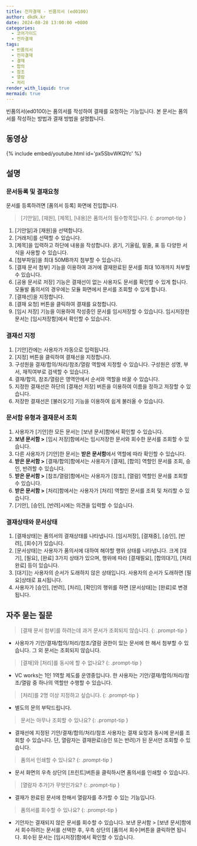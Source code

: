 ```yaml
---
title: 전자결재 - 빈품의서 (ed0100)
author: dkdk.kr
date: 2024-08-28 13:00:00 +0800
categories:
  - 코어가이드
  - 전자결재
tags:
  - 빈품의서
  - 전자결재
  - 결재
  - 합의
  - 참조
  - 열람
  - 처리
render_with_liquid: true
mermaid: true
---
```

빈품의서(ed0100)는 품의서를 작성하여 결재를 요청하는 기능입니다. 본 문서는 품의서를 작성하는 방법과 결재 방법을 설명합니다. 

## 동영상

{% include embed/youtube.html id='px5SbvWKQYc' %}

## 설명
### 문서등록 및 결재요청
문서를 등록하려면 [품의서 등록] 화면에 진입합니다.

> [기안일], [재원], [제목], [내용]은 품의서의 필수항목입니다.
{: .prompt-tip }

1. [기안일]과 [재원]을 선택합니다. 
2. [거래처]를 선택할 수 있습니다.
3. [제목]을 입력하고 하단에 내용을 작성합니다. 굵기, 기울림, 밑줄, 표 등 다양한 서식을 사용할 수 있습니다. 
4. [첨부파일]을 최대 50MB까지 첨부할 수 있습니다.
5. [결재 문서 첨부] 기능을 이용하여 과거에 결재완료된 문서를 최대 10개까지 처부할 수 있습니다. 
6. [공용 문서로 저장] 기능은 결재선이 없는 사용자도 문서를 확인할 수 있게 합니다. 모듈발 품의서의 경우에는 모듈 화면에서 문서를 조회할 수 있게 합니다.
7. [결재선]을 지정합니다.
8. [결재 요청] 버튼을 클릭하여 결재를 요청합니다.
9. [임시 저장] 기능을 이용하여 작성중인 문서를 임시저장할 수 있습니다. 임시저장한 문서는 [임시저장함]에서 확인할 수 있습니다. 

### 결재선 지정
1. [기안]칸에는 사용자가 자동으로 입력됩니다.
2. [지정] 버튼을 클릭하여 결재선을 지정합니다.
3. 구성원을 결재/합의/처리/참조/열람 역할에 지정할 수 있습니다. 구성원은 성명, 부서, 재직여부로 검색할 수 있습니다.
4. 결재/합의, 참조/열람은 영역안에서 순서와 역할을 바꿀 수 있습니다. 
5. 지정한 결재선은 하단의 [결재선 저장] 버튼을 이용하여 이름을 정하고 저장할 수 있습니다.
6. 저장한 결재선은 [불러오기] 기능을 이용하여 쉽게 불러올 수 있습니다. 

### 문서함 유형과 결재문서 조회
1. 사용자가 [기안]한 모든 문서는 [보낸 문서]함에서 확인할 수 있습니다.
2. **보낸 문서함 >** [임시 저장]함에서는 임시저장한 문서와 회수한 문서를 조회할 수 있습니다.
3. 다른 사용자가 [기안]한 문서는 **받은 문서함**에서 역할에 따라 확인할 수 있습니다.
4. **받은 문서함 >** [결재/합의]함에서는 사용자가 [결재], [합의] 역할인 문서를 조회, 승인, 반려할 수 있습니다.
5. **받은 문서함 >** [참조/열람]함에서는 사용자가 [참조], [열람] 역할인 문서를 조회할 수 있습니다.
6. **받은 문서함 >** [처리]함에서는 사용자가 [처리] 역할인 문서를 조회 및 처리할 수 있습니다.
7. [기안], [승인], [반려]시에는 의견을 입력할 수 있습니다. 

### 결재상태와 문서상태
1. [결재상태]는 품의서의 결재상태를 나타냅니다. [임시저장], [결재중], [승인], [반려], [회수]가 있습니다.
2. [문서상태]는 사용자가 품의서에 대하여 해야할 행위 상태를 나타냅니다.  크게 [대기], [필요], [완료] 3가지 상태가 있으며, 행위에 따라 [결재필요], [합의대기], [처리완료] 등이 있습니다. 
3. [대기]는 사용자의 순서가 도래하지 않은 상태입니다. 사용자의 순서가 도래하면 [필요]상태로 표시됩니다. 
4. 사용자가 [승인], [반려], [처리], [확인]의 행위를 하면 [문서상태]는 [완료]로 변경됩니다. 


## 자주 묻는 질문
> [결재 문서 첨부]를 하려는데 과거 문서가 조회되지 않습니다.
{: .prompt-tip }

- 사용자가 기안/결재/합의/처리/참조/열람 권한이 있는 문서에 한 해서 첨부할 수 있습니다. 그 외 문서는 조회되지 않습니다.

> [결재]와 [처리]를 동시에 할 수 없나요?
{: .prompt-tip }

- VC works는 1인 1역할 제도를 운영중입니다. 한 사용자는 기안/결재/합의/처리/참조/열람 중 하나의 역할만 수행할 수 있습니다.

> [처리]를 2명 이상 지정하고 싶습니다.
{: .prompt-tip }

- 별도의 문의 부탁드립니다.

> 문서는 아무나 조회할 수 있나요?
{: .prompt-tip }

- 결재선에 지정된 기안/결재/합의/처리/참조 사용자는 결재 요청과 동시에 문서를 조회할 수 있습니다. 단, 열람자는 결재완료(승인 또는 반려)가 된 문서만 조회할 수 있습니다.

> 품의서 인쇄할 수 있나요?
{: .prompt-tip }

- 문서 화면의 우측 상단의 [프린트]버튼을 클릭하시면 품의서를 인쇄할 수 있습니다.

> [열람자 추가]가 무엇인가요?
{: .prompt-tip }

- 결재가 완료된 문서에 한해서 열람자를 추가할 수 있는 기능입니다.

> 품의서를 회수할 수 있나요?
{: .prompt-tip }

- 기안자는 결재되지 않은 문서를 회수할 수 있습니다. 보낸 문서함 > [보낸 문서]함에서 회수하려는 문서를 선택한 후, 우측 상단의 [품의서 회수]버튼을 클릭하면 됩니다. 회수된 문서는 [임시저장]함에서 확인할 수 있습니다. 

